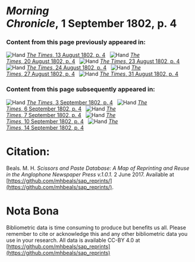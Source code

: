 # *Morning Chronicle*, 1 September 1802, p. 4  
  
### Content from this page previously appeared in:  
![Hand](http://scissorsandpaste.net/wp-content/uploads/2017/06/smallhandpointer.png) [*The Times*, 13 August 1802, p. 4](https://mhbeals.github.io/sap_html/The-Times/The-Times-13-August-1802-p-4)  
![Hand](http://scissorsandpaste.net/wp-content/uploads/2017/06/smallhandpointer.png) [*The Times*, 20 August 1802, p. 4](https://mhbeals.github.io/sap_html/The-Times/The-Times-20-August-1802-p-4)  
![Hand](http://scissorsandpaste.net/wp-content/uploads/2017/06/smallhandpointer.png) [*The Times*, 23 August 1802, p. 4](https://mhbeals.github.io/sap_html/The-Times/The-Times-23-August-1802-p-4)  
![Hand](http://scissorsandpaste.net/wp-content/uploads/2017/06/smallhandpointer.png) [*The Times*, 24 August 1802, p. 4](https://mhbeals.github.io/sap_html/The-Times/The-Times-24-August-1802-p-4)  
![Hand](http://scissorsandpaste.net/wp-content/uploads/2017/06/smallhandpointer.png) [*The Times*, 27 August 1802, p. 4](https://mhbeals.github.io/sap_html/The-Times/The-Times-27-August-1802-p-4)  
![Hand](http://scissorsandpaste.net/wp-content/uploads/2017/06/smallhandpointer.png) [*The Times*, 31 August 1802, p. 4](https://mhbeals.github.io/sap_html/The-Times/The-Times-31-August-1802-p-4)  
  
### Content from this page subsequently appeared in:  
![Hand](http://scissorsandpaste.net/wp-content/uploads/2017/06/smallhandpointer.png) [*The Times*, 3 September 1802, p. 4](https://mhbeals.github.io/sap_html/The-Times/The-Times-3-September-1802-p-4)  
![Hand](http://scissorsandpaste.net/wp-content/uploads/2017/06/smallhandpointer.png) [*The Times*, 6 September 1802, p. 4](https://mhbeals.github.io/sap_html/The-Times/The-Times-6-September-1802-p-4)  
![Hand](http://scissorsandpaste.net/wp-content/uploads/2017/06/smallhandpointer.png) [*The Times*, 7 September 1802, p. 4](https://mhbeals.github.io/sap_html/The-Times/The-Times-7-September-1802-p-4)  
![Hand](http://scissorsandpaste.net/wp-content/uploads/2017/06/smallhandpointer.png) [*The Times*, 10 September 1802, p. 4](https://mhbeals.github.io/sap_html/The-Times/The-Times-10-September-1802-p-4)  
![Hand](http://scissorsandpaste.net/wp-content/uploads/2017/06/smallhandpointer.png) [*The Times*, 14 September 1802, p. 4](https://mhbeals.github.io/sap_html/The-Times/The-Times-14-September-1802-p-4)  


# Citation: 

Beals. M. H. *Scissors and Paste Database: A Map of Reprinting and Reuse in the Anglophone Newspaper Press v.1.0.1.* 2 June 2017. Available at [https://github.com/mhbeals/sap_reprints/](https://github.com/mhbeals/sap_reprints/). 

# Nota Bona

Bibliometric data is time consuming to produce but benefits us all. Please remember to cite or acknowledge this and any other bibliometric data you use in your research. All data is available CC-BY 4.0 at [https://github.com/mhbeals/sap_reprints](https://github.com/mhbeals/sap_reprints)